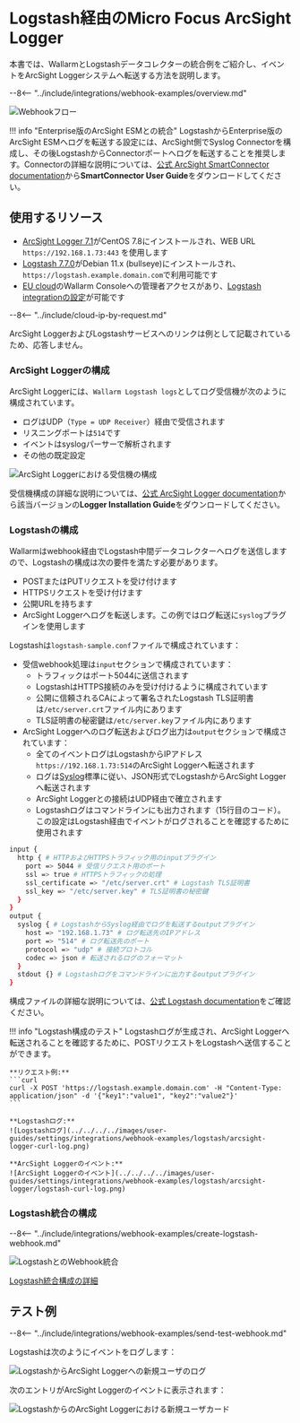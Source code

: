 # Logstash経由のMicro Focus ArcSight Logger

本書では、WallarmとLogstashデータコレクターの統合例をご紹介し、イベントをArcSight Loggerシステムへ転送する方法を説明します。

--8<-- "../include/integrations/webhook-examples/overview.md"

![Webhookフロー](../../../../images/user-guides/settings/integrations/webhook-examples/logstash/arcsight-logger-scheme.png)

!!! info "Enterprise版のArcSight ESMとの統合"
    LogstashからEnterprise版のArcSight ESMへログを転送する設定には、ArcSight側でSyslog Connectorを構成し、その後LogstashからConnectorポートへログを転送することを推奨します。Connectorの詳細な説明については、[公式 ArcSight SmartConnector documentation](https://community.microfocus.com/t5/ArcSight-Connectors/ct-p/ConnectorsDocs)から**SmartConnector User Guide**をダウンロードしてください。

## 使用するリソース

* [ArcSight Logger 7.1](#arcsight-logger-configuration)がCentOS 7.8にインストールされ、WEB URL `https://192.168.1.73:443` を使用します
* [Logstash 7.7.0](#logstash-configuration)がDebian 11.x (bullseye)にインストールされ、`https://logstash.example.domain.com`で利用可能です
* [EU cloud](https://my.wallarm.com)のWallarm Consoleへの管理者アクセスがあり、[Logstash integrationの設定](#configuration-of-logstash-integration)が可能です

--8<-- "../include/cloud-ip-by-request.md"

ArcSight LoggerおよびLogstashサービスへのリンクは例として記載されているため、応答しません。

### ArcSight Loggerの構成

ArcSight Loggerには、`Wallarm Logstash logs`としてログ受信機が次のように構成されています。

* ログはUDP（`Type = UDP Receiver`）経由で受信されます
* リスニングポートは`514`です
* イベントはsyslogパーサーで解析されます
* その他の既定設定

![ArcSight Loggerにおける受信機の構成](../../../../images/user-guides/settings/integrations/webhook-examples/arcsight-logger/logstash-setup.png)

受信機構成の詳細な説明については、[公式 ArcSight Logger documentation](https://community.microfocus.com/t5/Logger-Documentation/ct-p/LoggerDoc)から該当バージョンの**Logger Installation Guide**をダウンロードしてください。

### Logstashの構成

Wallarmはwebhook経由でLogstash中間データコレクターへログを送信しますので、Logstashの構成は次の要件を満たす必要があります。

* POSTまたはPUTリクエストを受け付けます
* HTTPSリクエストを受け付けます
* 公開URLを持ちます
* ArcSight Loggerへログを転送します。この例ではログ転送に`syslog`プラグインを使用します

Logstashは`logstash-sample.conf`ファイルで構成されています：

* 受信webhook処理は`input`セクションで構成されています：
    * トラフィックはポート5044に送信されます
    * LogstashはHTTPS接続のみを受け付けるように構成されています
    * 公開に信頼されるCAによって署名されたLogstash TLS証明書は`/etc/server.crt`ファイル内にあります
    * TLS証明書の秘密鍵は`/etc/server.key`ファイル内にあります
* ArcSight Loggerへのログ転送およびログ出力は`output`セクションで構成されています：
    * 全てのイベントログはLogstashからIPアドレス`https://192.168.1.73:514`のArcSight Loggerへ転送されます
    * ログは[Syslog](https://en.wikipedia.org/wiki/Syslog)標準に従い、JSON形式でLogstashからArcSight Loggerへ転送されます
    * ArcSight Loggerとの接続はUDP経由で確立されます
    * Logstashログはコマンドラインにも出力されます（15行目のコード）。この設定はLogstash経由でイベントがログされることを確認するために使用されます

```bash linenums="1"
input {
  http { # HTTPおよびHTTPSトラフィック用のinputプラグイン
    port => 5044 # 受信リクエスト用のポート
    ssl => true # HTTPSトラフィックの処理
    ssl_certificate => "/etc/server.crt" # Logstash TLS証明書
    ssl_key => "/etc/server.key" # TLS証明書の秘密鍵
  }
}
output {
  syslog { # LogstashからSyslog経由でログを転送するoutputプラグイン
    host => "192.168.1.73" # ログ転送先のIPアドレス
    port => "514" # ログ転送先のポート
    protocol => "udp" # 接続プロトコル
    codec => json # 転送されるログのフォーマット
  }
  stdout {} # Logstashログをコマンドラインに出力するoutputプラグイン
}
```

構成ファイルの詳細な説明については、[公式 Logstash documentation](https://www.elastic.co/guide/en/logstash/current/configuration-file-structure.html)をご確認ください。

!!! info "Logstash構成のテスト"
    Logstashログが生成され、ArcSight Loggerへ転送されることを確認するために、POSTリクエストをLogstashへ送信することができます。

    **リクエスト例:**
    ```curl
    curl -X POST 'https://logstash.example.domain.com' -H "Content-Type: application/json" -d '{"key1":"value1", "key2":"value2"}'
    ```

    **Logstashログ:**
    ![Logstashログ](../../../../images/user-guides/settings/integrations/webhook-examples/logstash/arcsight-logger-curl-log.png)

    **ArcSight Loggerのイベント:**
    ![ArcSight Loggerのイベント](../../../../images/user-guides/settings/integrations/webhook-examples/logstash/arcsight-logger/logstash-curl-log.png)

### Logstash統合の構成

--8<-- "../include/integrations/webhook-examples/create-logstash-webhook.md"

![LogstashとのWebhook統合](../../../../images/user-guides/settings/integrations/add-logstash-integration.png)

[Logstash統合構成の詳細](../logstash.md)

## テスト例

--8<-- "../include/integrations/webhook-examples/send-test-webhook.md"

Logstashは次のようにイベントをログします：

![LogstashからArcSight Loggerへの新規ユーザのログ](../../../../images/user-guides/settings/integrations/webhook-examples/logstash/arcsight-logger-user-log.png)

次のエントリがArcSight Loggerのイベントに表示されます：

![LogstashからのArcSight Loggerにおける新規ユーザカード](../../../../images/user-guides/settings/integrations/webhook-examples/arcsight-logger/logstash-user.png)